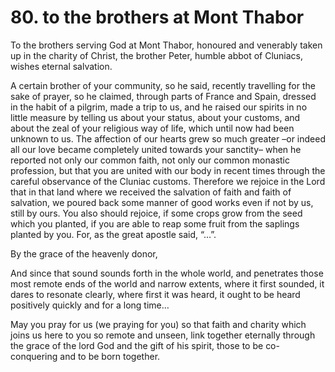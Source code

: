 # 80. to the brothers at Mont Thabor

To the brothers serving God at Mont Thabor, honoured and venerably taken up in the charity of Christ, the brother Peter, humble abbot of Cluniacs, wishes eternal salvation.

A certain brother of your community, so he said, recently travelling for the sake of prayer, so he claimed, through parts of France and Spain, dressed in the habit of a pilgrim, made a trip to us, and he raised our spirits in no little measure by telling us about your status, about your customs, and about the zeal of your religious way of life, which until now had been unknown to us. The affection of our hearts grew so much greater –or indeed all our love became completely united towards your sanctity– when he reported not only our common faith, not only our common monastic profession, but that you are united with our body in recent times through the careful observance of the Cluniac customs. Therefore we rejoice in the Lord that in that land where we received the salvation of faith and faith of salvation, we poured back some manner of good works even if not by us, still by ours. You also should rejoice, if some crops grow from the seed which you planted, if you are able to reap some fruit from the saplings planted by you. For, as the great apostle said, “…”.

By the grace of the heavenly donor,

And since that sound sounds forth in the whole world, and penetrates those most remote ends of the world and narrow extents, where it first sounded, it dares to resonate clearly, where first it was heard, it ought to be heard positively quickly and for a long time…

May you pray for us \(we praying for you\) so that faith and charity which joins us here to you so remote and unseen, link together eternally through the grace of the lord God and the gift of his spirit, those to be co-conquering and to be born together.

